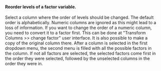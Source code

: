 <h4>Reorder levels of a factor variable.</h4>
Select a column where the order of levels should be changed. The default order is alphabetically. Numeric columns are ignored as this might lead to a loss of information. If you want to change the order of a numeric column, you need to convert it to a factor first. This can be done at "Transform Columns >> change factor" user interface. It is also possible to make a copy of the original column there. After a column is selected in the first dropdown menu, the second menu is filled with all the possible factors in the column. If not all factors are selected, the selected factors come first in the order they were selected, followed by the unselected columns in the order they were in.
